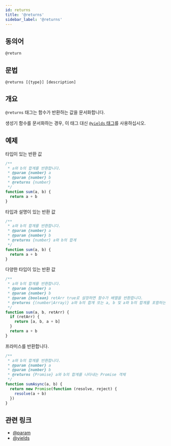 ```yaml
---
id: returns
title: '@returns'
sidebar_label: '@returns'
---
```


## 동의어

`@return`

## 문법

`@returns [{type}] [description]`

## 개요

`@returns` 태그는 함수가 반환하는 값을 문서화합니다.

생성기 함수를 문서화하는 경우, 이 태그 대신 [`@yields` 태그](./yields.md)를 사용하십시오.

## 예제

타입이 있는 반환 값

```js
/**
 * a와 b의 합계를 반환합니다.
 * @param {number} a
 * @param {number} b
 * @returns {number}
 */
function sum(a, b) {
  return a + b
}
```

타입과 설명이 있는 반환 값

```js
/**
 * a와 b의 합계를 반환합니다.
 * @param {number} a
 * @param {number} b
 * @returns {number} a와 b의 합계
 */
function sum(a, b) {
  return a + b
}
```

다양한 타입이 있는 반환 값

```js
/**
 * a와 b의 합계를 반환합니다.
 * @param {number} a
 * @param {number} b
 * @param {boolean} retArr true로 설정하면 함수가 배열을 반환합니다.
 * @returns {(number|Array)} a와 b의 합계 또는 a, b 및 a와 b의 합계를 포함하는 배열입니다.
 */
function sum(a, b, retArr) {
  if (retArr) {
    return [a, b, a + b]
  }
  return a + b
}
```

프라미스를 반환합니다.

```js
/**
 * a와 b의 합계를 반환합니다.
 * @param {number} a
 * @param {number} b
 * @returns {Promise} a와 b의 합계를 나타내는 Promise 객체
 */
function sumAsync(a, b) {
  return new Promise(function (resolve, reject) {
    resolve(a + b)
  })
}
```

## 관련 링크

- [@param](./param.md)
- [@yields](./yields.md)